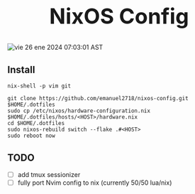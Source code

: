 <h1 align="center" style="font-size: 3rem;">
NixOS Config
</h1>

![vie 26 ene 2024 07:03:01 AST](https://github.com/emanuel2718/nixos-config/assets/55965894/5a087e46-5d74-4b89-a761-7cc9a95008c7)



## Install


```shell
nix-shell -p vim git

git clone https://github.com/emanuel2718/nixos-config.git $HOME/.dotfiles
sudo cp /etc/nixos/hardware-configuration.nix $HOME/.dotfiles/hosts/<HOST>/hardware.nix
cd $HOME/.dotfiles
sudo nixos-rebuild switch --flake .#<HOST>
sudo reboot now
```


## TODO
- [ ] add tmux sessionizer
- [ ] fully port Nvim config to nix (currently 50/50 lua/nix)
